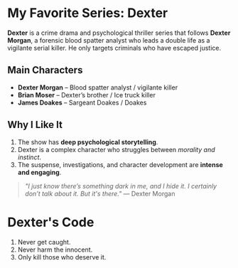 # My Favorite Series: **Dexter**

**Dexter** is a crime drama and psychological thriller series that follows **Dexter Morgan**, a forensic blood spatter analyst who leads a double life as a vigilante serial killer. He only targets criminals who have escaped justice.

## Main Characters
- **Dexter Morgan** – Blood spatter analyst / vigilante killer
- **Brian Moser** – Dexter’s brother / Ice truck killer
- **James Doakes** – Sargeant Doakes / Doakes

## Why I Like It
1. The show has **deep psychological storytelling**.
2. Dexter is a complex character who struggles between *morality and instinct*.
3. The suspense, investigations, and character development are **intense and engaging**.

> *"I just know there’s something dark in me, and I hide it. I certainly don’t talk about it. But it's there."* — Dexter Morgan

# Dexter's Code
1. Never get caught.
2. Never harm the innocent.
3. Only kill those who deserve it.
